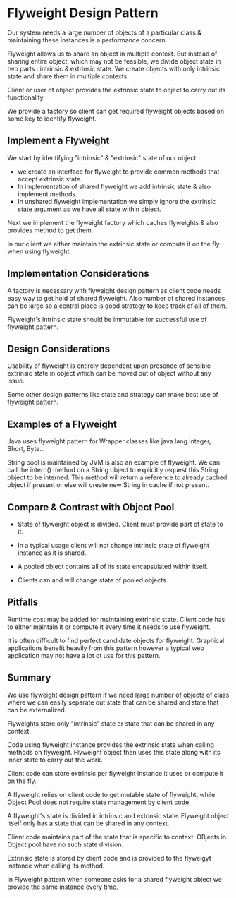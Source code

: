 # Flyweight Design Pattern

Our system needs a large number of objects of a particular class & maintaining these instances is a performance concern.

Flyweight allows us to share an object in multiple context. But instead of sharing entire object, which may not be
feasible, we divide object state in two parts : intrinsic & extrinsic state.
We create objects with only intrinsic state and share them in multiple contexts.

Client or user of object provides the extrinsic state to object to carry out its functionality.

We provide a factory so client can get required flyweight objects based on some key to identify flyweight.

## Implement a Flyweight

We start by identifying "intrinsic" & "extrinsic" state of our object.

- we create an interface for flyweight to provide common methods that accept extrinsic state.
- In implementation of shared flyweight we add intrinsic state & also implement methods.
- In unshared flyweight implementation we simply ignore the extrinsic state argument as we have all state within object.

Next we implement the flyweight factory which caches flyweights & also provides method to get them.

In our client we either maintain the extrinsic state or compute it on the fly when using flyweight.

## Implementation Considerations

A factory is necessary with flyweight design pattern as client code needs easy way to get hold of shared flyweight.
Also number of shared instances can be large so a central place is good strategy to keep track of all of them.

Flyweight's intrinsic state should be immutable for successful use of flyweight pattern.

## Design Considerations

Usability of flyweight is entirely dependent upon presence of sensible extrinsic state in object which can be moved out
of object without any issue.

Some other design patterns like state and strategy can make best use of flyweight pattern.

## Examples of a Flyweight

Java uses flyweight pattern for Wrapper classes like java.lang.Integer, Short, Byte..

String pool is maintained by JVM is also an example of flyweight. We can call the intern() method on a String object to
explicitly request this String object to be interned. This method will return a reference to already cached object
if present or else will create new String in cache if not present.

## Compare & Contrast with Object Pool

- State of flyweight object is divided. Client must provide part of state to it.
- In a typical usage client will not change intrinsic state of flyweight instance as it is shared.


- A pooled object contains all of its state encapsulated within itself.
- Clients can and will change state of pooled objects.

## Pitfalls

Runtime cost may be added for maintaining extrinsic state. Client code has to either maintain it or compute it every
time it needs to use flyweight.

It is often difficult to find perfect candidate objects for flyweight. Graphical applications benefit heavily from this
pattern however a typical web application may not have a lot ot use for this pattern.

## Summary

We use flyweight design pattern if we need large number of objects of class where we can easily separate out state that
can be shared and state that can be externalized.

Flyweights store only "intrinsic" state or state that can be shared in any context.

Code using flyweight instance provides the extrinsic state when calling methods on flyweight.
Flyweight object then uses this state along with its inner state to carry out the work.

Client code can store extrinsic per flyweight instance it uses or compute it on the fly.

A flyweight relies on client code to get mutable state of flyweight, while Object Pool does not require state management
by client code.

A flyweight's state is divided in intrinsic and extrinsic state. Flyweight object itself only has a state that can be
shared in any context.

Client code maintains part of the state that is specific to context. OBjects in Object pool have no such state division.

Extrinsic state is stored by client code and is provided to the flyweigyt instance when calling its method.

In Flyweight pattern when someone asks for a shared flyweight object we provide the same instance every time.